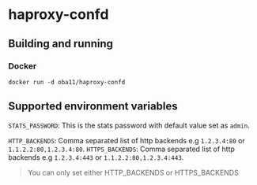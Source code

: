 # haproxy-confd

## Building and running

### Docker

```
docker run -d oba11/haproxy-confd
```

## Supported environment variables

`STATS_PASSWORD`: This is the stats password with default value set as `admin`.

`HTTP_BACKENDS`: Comma separated list of http backends e.g `1.2.3.4:80` or `1.1.2.2:80,1.2.3.4:80`.
`HTTPS_BACKENDS`: Comma separated list of http backends e.g `1.2.3.4:443` or `1.1.2.2:80,1.2.3.4:443`.

> You can only set either HTTP_BACKENDS or HTTPS_BACKENDS
